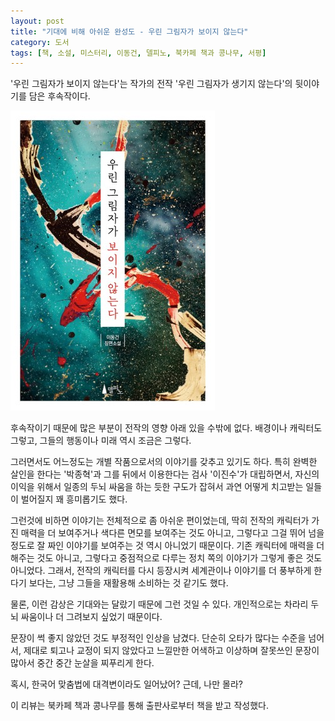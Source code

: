 ```yaml
---
layout: post
title: "기대에 비해 아쉬운 완성도 - 우린 그림자가 보이지 않는다"
category: 도서
tags: [책, 소설, 미스터리, 이동건, 델피노, 북카페 책과 콩나무, 서평]
---
```


'우린 그림자가 보이지 않는다'는
작가의 전작 '우린 그림자가 생기지 않는다'의 뒷이야기를 담은 후속작이다.

![표지](/images/we-cant-see-the-shadows-book-h480.jpg)

후속작이기 때문에 많은 부분이 전작의 영향 아래 있을 수밖에 없다.
배경이나 캐릭터도 그렇고, 그들의 행동이나 미래 역시 조금은 그렇다.

그러면서도 어느정도는 개별 작품으로서의 이야기를 갖추고 있기도 하다.
특히 완벽한 살인을 한다는 '박종혁'과
그를 뒤에서 이용한다는 검사 '이진수'가 대립하면서,
자신의 이익을 위해서 일종의 두뇌 싸움을 하는 듯한 구도가 잡혀서
과연 어떻게 치고받는 일들이 벌어질지 꽤 흥미롭기도 했다.

그런것에 비하면 이야기는 전체적으로 좀 아쉬운 편이었는데,
딱히 전작의 캐릭터가 가진 매력을 더 보여주거나 색다른 면모를 보여주는 것도 아니고,
그렇다고 그걸 뛰어 넘을 정도로 잘 짜인 이야기를 보여주는 것 역시 아니었기 때문이다.
기존 캐릭터에 매력을 더해주는 것도 아니고,
그렇다고 중점적으로 다루는 정치 쪽의 이야기가 그렇게 좋은 것도 아니었다.
그래서, 전작의 캐릭터를 다시 등장시켜 세계관이나 이야기를 더 풍부하게 한다기 보다는,
그냥 그들을 재활용해 소비하는 것 같기도 했다.

물론, 이런 감상은 기대와는 달랐기 때문에 그런 것일 수 있다.
개인적으로는 차라리 두뇌 싸움이나 더 그려보지 싶었기 때문이다.

문장이 썩 좋지 않았던 것도 부정적인 인상을 남겼다.
단순히 오타가 많다는 수준을 넘어서,
제대로 퇴고나 교정이 되지 않았다고 느낄만한
어색하고 이상하며 잘못쓰인 문장이 많아서 중간 중간 눈살을 찌푸리게 한다.

혹시, 한국어 맞춤법에 대격변이라도 일어났어?
근데, 나만 몰라?



<div class="im im-info">
이 리뷰는 북카페 책과 콩나무를 통해 출판사로부터 책을 받고 작성했다.
</div>
